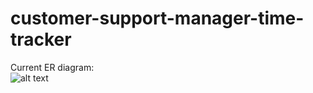 # customer-support-manager-time-tracker
Current ER diagram:<br />
![alt text](https://lh3.googleusercontent.com/p3Ks9hqshloBrSWBFbXLseYP9uWlhrInO2-p0t9q7xnhUaMp_jaO9mXzEu0WuxbZd3nzrG8cSfPE7WQFVLmh45pUwLV0XYhey0e7xaOhwzPq6qamls6w2euSS15lxvmN_uHC14cS_NQwxStg91oWfj3LupKp_ueZhovHHKqV_Q6HtABxguCWFFFNDqZjS7yOS3yH5vyuGa_jYVN3EozIvZVqnrMlLuCcku5s4Dg0ibRLsFmuI9hJ03lZMCgLXTWcVx-FaIoF3qPhXpp4EntHqH9B2fGspCUZbK1sB5GVjcVDReZozkIUQ-95EmwkbhQZLJoduEqmc9_BblS5fHUAMDuoPaZd-yIalkO9ejKRb9yurxbP-dbaQKh1A0FmVuPQNdebRUgBNkeMaf27hx_V16tOrCMfgOCA42ksORrLceTtG3b4PsmLn5WCh7Q4ty3eOgDk2kX6F_HXGTmyfFpF723NeqezkoEgOk365j6CvFE5wP3HBW8bw2BhVbfM7_hz7icFl1vUJqxklmvsfexoDKEaX8X0RR21PWSNu13ZecmC047hh1SHbC4D5JLrsgu7YkO_fkB5izYdJGXhTL4Ne-drBhwdrimPwfBjlXiS70YgFQDcUp0rG5T1H34rZY0WTn_kPSkSUePKNgon01G4TbyXptlu8zAEttGXOiCNqkzMUUKLWKj4o1VxuyRYILpskw8TR-11aB6YHvYOW1yoBw=w605-h470-no?authuser=0)
